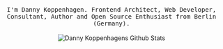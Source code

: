 <p align="center">
  <samp>
I'm Danny Koppenhagen. Frontend Architect, Web Developer, Consultant, Author and Open Source Enthusiast from Berlin (Germany).
  </samp>
  <br/>
  <br/>
  <img src="https://github-readme-stats.vercel.app/api?username=xinyangwy&show_icons=true" alt="Danny Koppenhagens Github Stats"></img>
</p>

